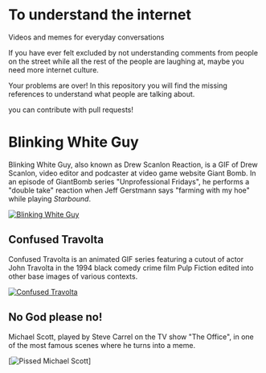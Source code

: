 # To understand the internet
Videos and memes for everyday conversations

If you have ever felt excluded by not understanding comments from people on the street while all the rest of the people are laughing at, maybe you need more internet culture.

Your problems are over! In this repository you will find the missing references to understand what people are talking about.

you can contribute with pull requests!

# Blinking White Guy

Blinking White Guy, also known as Drew Scanlon Reaction, is a GIF of Drew Scanlon, video editor and podcaster at video game website Giant Bomb. In an episode of GiantBomb series "Unprofessional Fridays", he performs a "double take" reaction when Jeff Gerstmann says "farming with my hoe" while playing _Starbound_.

[![Blinking White Guy](https://media.giphy.com/media/l3q2K5jinAlChoCLS/giphy.gif)](https://knowyourmeme.com/memes/blinking-white-guy)

## Confused Travolta

Confused Travolta is an animated GIF series featuring a cutout of actor John Travolta in the 1994 black comedy crime film Pulp Fiction edited into other base images of various contexts.

[![Confused Travolta](http://i0.kym-cdn.com/photos/images/original/001/042/619/4ea.jpg)](http://knowyourmeme.com/memes/confused-travolta)

## No God please no!

Michael Scott, played by Steve Carrel on the TV show "The Office", in one of the most famous scenes where he turns into a meme.

[![Pissed Michael Scott](https://i.kym-cdn.com/photos/images/newsfeed/000/865/302/3d5.gif)]
